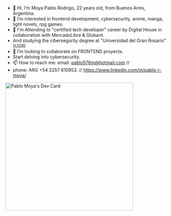 - 👋 Hi, I’m Moya Pablo Rodrigo, 22 years old, from Buenos Aires, Argentina.
- 👀 I’m interested in frontend development, cybersecurity, anime, manga, light novels, rpg games. 
- 🌱 I'm Attending to "certified tech developer" career by Digital House in collaboration with MercadoLibre & Globant.
-  And studying the cibersegurity degree at "Universidad del Gran Rosario" (UGR) 
- 💞️ I’m looking to collaborate on FRONTEND proyects. 
- Start delving into cybersecurity.
- 📫 How to reach me: email: pablo576m@hotmail.com // 
-  phone: ARG +54 2257 610953.
// https://www.linkedin.com/in/pablo-r-moya/

<a href="https://app.daily.dev/Test576m"><img src="https://api.daily.dev/devcards/dcf44ee70b5148fdb098c2defb686133.png?r=xpl" width="400" alt="Pablo Moya's Dev Card"/></a>

<!---
--->
